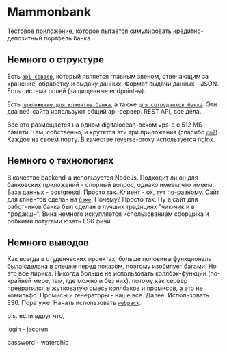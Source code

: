 # Mammonbank
Тестовое приложение, которое пытается симулировать кредитно-депозитный портфель банка.

## Немного о структуре

Есть [`api сервер`](https://api-mammonbank.com/), который является главным звеном, отвечающим за хранение, обработку и выдачу данных. Формат выдачи данных - JSON. Есть система ролей (защищенные endpoint-ы).

Есть [`приложение для клиентов банка`](https://mammonbank.tk/), а также [`для сотрудников банка`](https://178.62.142.246/). Эти два веб-сайта используют общий api-сервер. REST API, все дела.

Все это размещается на одном digitalocean-вском vps-е с 512 МБ памяти. Там, собственно, и крутятся эти три приложения (спасибо [`pm2`](http://pm2.keymetrics.io/)). Каждое на своем порту. В качестве reverse-proxy используется nginx.

## Немного о технологиях

В качестве backend-а используется NodeJs. Подходит ли он для банковских приложений - спорный вопрос, однако имеем что имеем.
База данных - postgresql. Просто так.
Клиент - ох, тут по-разному. Сайт для клиентов сделан на [`бэме`](https://ru.bem.info/method/). Почему? Просто так. Ну а сайт для работников банка был сделан в лучших традициях "чик-чик и в продакшн". Вина немного искупляется использованием сборщика и робкими потугами юзать ES6 фичи.

## Немного выводов

Как всегда в студенческих проектах, больше половины функционала была сделана в спешке перед показом, поэтому изобилует багами. Но это все лирика. Никогда больше не использовать коллбэк-функции (по-крайней мере, там, где можно и без них), потому как сервер превратился в жутковатую смесь коллбэков и промисов, а это не комильфо. Промисы и генераторы - наше все. Далее. Использовать ES6. Пора уже. Начать использовать [`webpack`](http://webpack.github.io/).

p.s. если вдруг что,

login - jacoren

password - waterchip
